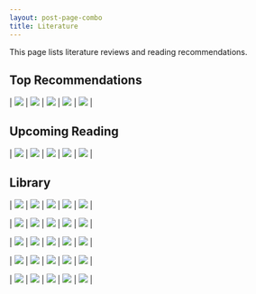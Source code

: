 ```yaml
---
layout: post-page-combo
title: Literature
---
```


This page lists literature reviews and reading recommendations.

## **Top Recommendations**

| ![](assets/images/literature/To-Kill-A-Mockingbird.jpeg) | ![](assets/images/literature/grit.jpeg) | ![](assets/images/literature/being-mortal.jpeg) | ![](assets/images/literature/too-big-too-fail.jpeg) | ![](assets/images/literature/bad-blood.jpeg) |

## **Upcoming Reading**

| ![](assets/images/literature/crime-and-punishment.jpeg) | ![](assets/images/literature/ceo-excellence.jpeg) | ![](assets/images/literature/lord-of-the-rings.jpeg) | ![](assets/images/literature/the-tipping-point.jpeg) | ![](assets/images/literature/zero-to-one.jpeg) |

## **Library**

| ![](assets/images/literature/great-gatsby.jpeg) | ![](assets/images/literature/handmaids-tale.jpeg) | ![](assets/images/literature/empire-of-pain.jpeg) | ![](assets/images/literature/lolita.jpeg) | ![](assets/images/literature/outliers.jpeg) |

| ![](assets/images/literature/invisible-women.jpeg) | ![](assets/images/literature/man-alone.jpeg) | ![](assets/images/literature/no-filter.jpeg) | ![](assets/images/literature/jane-eyre.jpeg) | ![](assets/images/literature/principles.jpeg) |

| ![](assets/images/literature/psychopolitics.jpeg) | ![](assets/images/literature/ride-of-a-lifetime.jpeg) | ![](assets/images/literature/the-god-boy.jpeg) | ![](assets/images/literature/this-is-how-they-tell-me-the-world-ends.jpeg) | ![](assets/images/literature/billion-dollar-whale.jpeg) |

| ![](assets/images/literature/when-breath-becomes-air.jpeg) | ![](assets/images/literature/woke-inc.jpeg) | ![](assets/images/literature/what-happened-to-you.jpeg) | ![](assets/images/literature/better.jpeg) | ![](assets/images/literature/complications.jpeg) |

| ![](assets/images/literature/1984.jpeg) | ![](assets/images/literature/blink.jpeg) | ![](assets/images/literature/placeholder.jpeg) | ![](assets/images/literature/placeholder.jpeg) | ![](assets/images/literature/placeholder.jpeg) |
